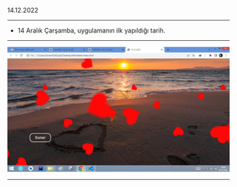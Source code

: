 

14.12.2022
***
- 14 Aralık Çarşamba, uygulamanın ilk yapıldığı tarih.
***
![Kodluyoruz Logo](bb.png)
***
